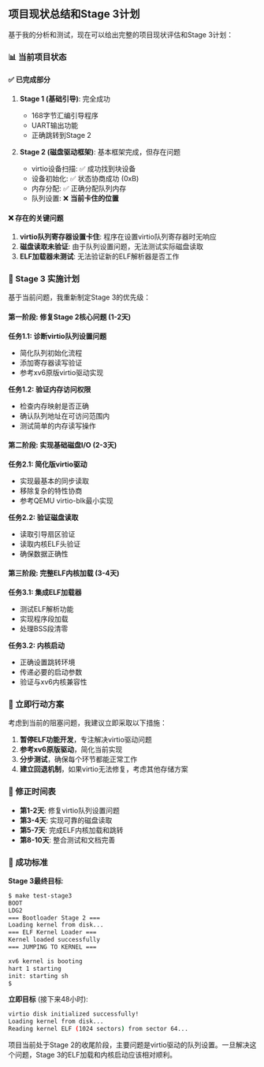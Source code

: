 ## 项目现状总结和Stage 3计划

基于我的分析和测试，现在可以给出完整的项目现状评估和Stage 3计划：

### 📊 当前项目状态

#### ✅ 已完成部分
1. **Stage 1 (基础引导)**: 完全成功 
   - 168字节汇编引导程序
   - UART输出功能
   - 正确跳转到Stage 2

2. **Stage 2 (磁盘驱动框架)**: 基本框架完成，但存在问题
   - virtio设备扫描: ✅ 成功找到块设备
   - 设备初始化: ✅ 状态协商成功 (0xB)
   - 内存分配: ✅ 正确分配队列内存
   - 队列设置: ❌ **当前卡住的位置**

#### ❌ 存在的关键问题
1. **virtio队列寄存器设置卡住**: 程序在设置virtio队列寄存器时无响应
2. **磁盘读取未验证**: 由于队列设置问题，无法测试实际磁盘读取
3. **ELF加载器未测试**: 无法验证新的ELF解析器是否工作

### 🎯 Stage 3 实施计划

基于当前问题，我重新制定Stage 3的优先级：

#### 第一阶段: 修复Stage 2核心问题 (1-2天)

**任务1.1: 诊断virtio队列设置问题**
- 简化队列初始化流程
- 添加寄存器读写验证
- 参考xv6原版virtio驱动实现

**任务1.2: 验证内存访问权限**
- 检查内存映射是否正确
- 确认队列地址在可访问范围内
- 测试简单的内存读写操作

#### 第二阶段: 实现基础磁盘I/O (2-3天)

**任务2.1: 简化版virtio驱动**
- 实现最基本的同步读取
- 移除复杂的特性协商
- 参考QEMU virtio-blk最小实现

**任务2.2: 验证磁盘读取**
- 读取引导扇区验证
- 读取内核ELF头验证
- 确保数据正确性

#### 第三阶段: 完整ELF内核加载 (3-4天)

**任务3.1: 集成ELF加载器**
- 测试ELF解析功能
- 实现程序段加载
- 处理BSS段清零

**任务3.2: 内核启动**
- 正确设置跳转环境
- 传递必要的启动参数
- 验证与xv6内核兼容性

### 🔧 立即行动方案

考虑到当前的阻塞问题，我建议立即采取以下措施：

1. **暂停ELF功能开发**，专注解决virtio驱动问题
2. **参考xv6原版驱动**，简化当前实现
3. **分步测试**，确保每个环节都能正常工作
4. **建立回退机制**，如果virtio无法修复，考虑其他存储方案

### 📅 修正时间表

- **第1-2天**: 修复virtio队列设置问题
- **第3-4天**: 实现可靠的磁盘读取
- **第5-7天**: 完成ELF内核加载和跳转
- **第8-10天**: 整合测试和文档完善

### 🎯 成功标准

**Stage 3最终目标**:
```bash
$ make test-stage3
BOOT
LDG2
=== Bootloader Stage 2 ===
Loading kernel from disk...
=== ELF Kernel Loader ===
Kernel loaded successfully
=== JUMPING TO KERNEL ===

xv6 kernel is booting
hart 1 starting
init: starting sh
$ 
```

**立即目标** (接下来48小时):
```bash
virtio disk initialized successfully!
Loading kernel from disk...
Reading kernel ELF (1024 sectors) from sector 64...
```

项目当前处于Stage 2的收尾阶段，主要问题是virtio驱动的队列设置。一旦解决这个问题，Stage 3的ELF加载和内核启动应该相对顺利。